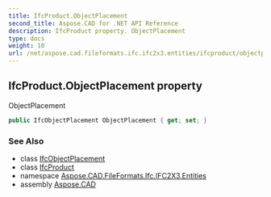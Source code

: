 ```yaml
---
title: IfcProduct.ObjectPlacement
second_title: Aspose.CAD for .NET API Reference
description: IfcProduct property. ObjectPlacement
type: docs
weight: 10
url: /net/aspose.cad.fileformats.ifc.ifc2x3.entities/ifcproduct/objectplacement/
---
```

## IfcProduct.ObjectPlacement property

ObjectPlacement

```csharp
public IfcObjectPlacement ObjectPlacement { get; set; }
```

### See Also

* class [IfcObjectPlacement](../../ifcobjectplacement/)
* class [IfcProduct](../)
* namespace [Aspose.CAD.FileFormats.Ifc.IFC2X3.Entities](../../ifcproduct/)
* assembly [Aspose.CAD](../../../)


